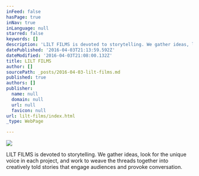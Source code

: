 ```yaml
---
inFeed: false
hasPage: true
inNav: true
inLanguage: null
starred: false
keywords: []
description: 'LILT FILMS is devoted to storytelling. We gather ideas, look for the unique voice in each project, and work to weave the threads together into creatively told stories that engage audiences and provoke conversation.'
datePublished: '2016-04-03T21:13:59.592Z'
dateModified: '2016-04-03T21:08:00.132Z'
title: LILT FILMS
author: []
sourcePath: _posts/2016-04-03-lilt-films.md
published: true
authors: []
publisher:
  name: null
  domain: null
  url: null
  favicon: null
url: lilt-films/index.html
_type: WebPage

---
```

![](https://s3-us-west-2.amazonaws.com/the-grid-img/p/79705505478709a0e2224076ce013f96d0c8c702.jpg)

LILT FILMS is devoted to storytelling. We gather ideas, look for the unique voice in each project, and work to weave the threads together into creatively told stories that engage audiences and provoke conversation.